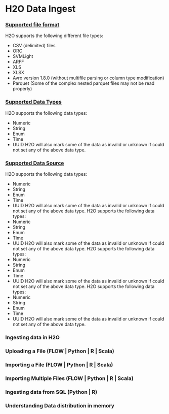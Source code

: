 # H2O Data Ingest #

### [Supported file format](https://github.com/Avkash/mldl/blob/master/orgs/h2o/guide/h2o_data_ingest.md#supportedfileformat) ###
H2O supports the following different file types:
 - CSV (delimited) files
 - ORC
 - SVMLight
 - ARFF
 - XLS
 - XLSX
 - Avro version 1.8.0 (without multifile parsing or column type modification)
 - Parquet (Some of the complex nested parquet files may not be read properly)








### [Supported Data Types](https://github.com/Avkash/mldl/blob/master/orgs/h2o/guide/h2o_data_ingest.md#supporteddatatypes) ###
H2O supports the following data types:
- Numeric
- String
- Enum
- Time
- UUID
H2O will also mark some of the data as invalid or unknown if could not set any of the above data type.









### [Supported Data Source](https://github.com/Avkash/mldl/blob/master/orgs/h2o/guide/h2o_data_ingest.md#supporteddatasources) ###
H2O supports the following data types:
- Numeric
- String
- Enum
- Time
- UUID
H2O will also mark some of the data as invalid or unknown if could not set any of the above data type.
H2O supports the following data types:
- Numeric
- String
- Enum
- Time
- UUID
H2O will also mark some of the data as invalid or unknown if could not set any of the above data type.
H2O supports the following data types:
- Numeric
- String
- Enum
- Time
- UUID
H2O will also mark some of the data as invalid or unknown if could not set any of the above data type.
H2O supports the following data types:
- Numeric
- String
- Enum
- Time
- UUID
H2O will also mark some of the data as invalid or unknown if could not set any of the above data type.


### Ingesting data in H2O ###


### Uploading a File (FLOW | Python | R | Scala) ###

### Importing a File (FLOW | Python | R | Scala) ###

### Importing Multiple Files (FLOW | Python | R | Scala) ###

### Ingesting data from SQL (Python | R) ###

### Understanding Data distribution in memory ###


